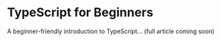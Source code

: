 # TypeScript for Beginners

A beginner-friendly introduction to TypeScript... (full article coming soon) 